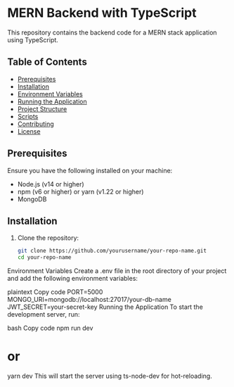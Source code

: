 # MERN Backend with TypeScript

This repository contains the backend code for a MERN stack application using TypeScript.

## Table of Contents

- [Prerequisites](#prerequisites)
- [Installation](#installation)
- [Environment Variables](#environment-variables)
- [Running the Application](#running-the-application)
- [Project Structure](#project-structure)
- [Scripts](#scripts)
- [Contributing](#contributing)
- [License](#license)

## Prerequisites

Ensure you have the following installed on your machine:

- Node.js (v14 or higher)
- npm (v6 or higher) or yarn (v1.22 or higher)
- MongoDB

## Installation

1. Clone the repository:

   ```bash
   git clone https://github.com/yourusername/your-repo-name.git
   cd your-repo-name


Environment Variables
Create a .env file in the root directory of your project and add the following environment variables:

plaintext
Copy code
PORT=5000
MONGO_URI=mongodb://localhost:27017/your-db-name
JWT_SECRET=your-secret-key
Running the Application
To start the development server, run:

bash
Copy code
npm run dev
# or
yarn dev
This will start the server using ts-node-dev for hot-reloading.
